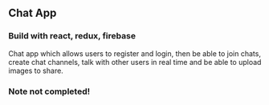 ## Chat App

### Build with react, redux, firebase

Chat app which allows users to register and login, then be able to join chats, create chat channels, talk with other users in real time and be able to upload images to share.


### Note not completed!

